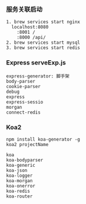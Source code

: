 ### 服务关联启动
```
1. brew services start nginx
  localhost:8080
    :8001 /
    :8000 /api/ 
2. brew services start mysql
3. brew services start redis 

```

### Express serveExp.js
```
express-generator: 脚手架
body-parser
cookie-parser
debug
express
express-sessio
morgan
connect-redis
```

### Koa2
```
npm install koa-generator -g
koa2 projectName

koa
koa-bodyparser
koa-generic
koa-json
koa-logger
koa-morgan
koa-onerror
koa-redis
koa-router

```